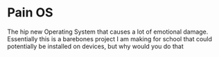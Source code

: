 # Pain OS

The hip new Operating System that causes a lot of emotional damage. Essentially this is a barebones project I am making for school that could potentially be installed on devices, but why would you do that
